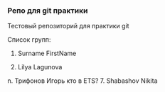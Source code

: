 ### Репо для git практики

Тестовый репозиторий для практики git

Список групп:

1. Surname FirstName











5. Lilya Lagunova
































n. Трифонов Игорь кто в ETS?
7. Shabashov Nikita
